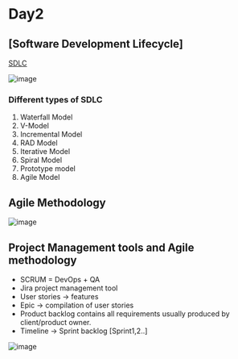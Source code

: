 # Day2

## [Software Development Lifecycle]
[SDLC](https://www.weetechsolution.com/wp-content/uploads/2022/12/Software-Development-Life-Cycle.png)

![image](https://github.com/user-attachments/assets/40b5eb8f-354e-4dca-ad8f-c6a844e8d2b4)
### Different types of SDLC
1. Waterfall Model
2. V-Model
3. Incremental Model
4. RAD Model
5. Iterative Model
6. Spiral Model
7. Prototype model
8. Agile Model


## Agile Methodology

![image](https://github.com/user-attachments/assets/80da29ce-2e1d-45f4-8c43-4b4c72f6b1ce)

## Project Management tools and Agile methodology
* SCRUM = DevOps + QA
* Jira project management tool
* User stories -> features
* Epic -> compilation of user stories
* Product backlog contains all requirements usually produced by client/product owner.
* Timeline -> Sprint backlog [Sprint1,2..] 

![image](https://github.com/user-attachments/assets/beb410ae-0869-401e-88c7-3253dedda91e)


